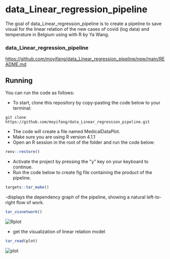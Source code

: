 # data_Linear_regression_pipeline

<!-- badges: start -->
<!-- badges: end -->

The goal of data_Linear_regression_pipeline is to create a pipeline to save visual for the linear relation of the new cases of covid (log data) and temperature in Belgium using  with R by Ya Wang. 

###  data_Linear_regression_pipeline
https://github.com/moyifang/data_Linear_regression_pipeline/new/main/README.md

## Running

You can run the code as follows:

- To start, clone this repository by copy-pasting the code below to your terminal:
```
git clone https://github.com/moyifang/data_Linear_regression_pipeline.git
```
- The code will create a file named MedicalDataPlot. 
- Make sure you are using R version 4.1.1
- Open an R session in the root of the folder and run the code below:

``` r
renv::restore()
```
- Activate the project by pressing the "y" key on your keyboard to continue. 
- Run the code below to create fig file containing the product of the pipeline. 
``` r
targets::tar_make()
``` 
-displays the dependency graph of the pipeline, showing a natural left-to-right flow of work.
``` r
tar_visnetwork()
``` 
![Rplot](https://user-images.githubusercontent.com/65603840/215220153-48526d27-109c-48c6-b142-3ed30f27905b.png)

- get the visualization of linear relation model 
``` r
tar_read(plot)
``` 
![plot](https://user-images.githubusercontent.com/65603840/215219976-1572055d-bd1a-4e46-a778-c1ba145c484a.png)
